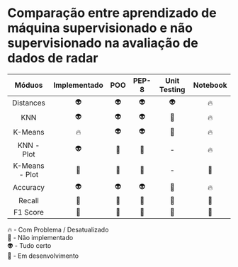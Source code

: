 # Comparação entre aprendizado de máquina supervisionado e não supervisionado na avaliação de dados de radar


|      Móduos      | Implementado |    POO     |   PEP-8    | Unit Testing | Notebook |
| :--------------: | :----------: | :--------: | :--------: | :----------: | :------: |
|    Distances     |   :alien:    |  :alien:   |  :alien:   |   :alien:    |  :fire:  |
|       KNN        |   :alien:    |  :alien:   |  :alien:   |    :poop:    |  :fire:  |
|     K-Means      |    :fire:    |  :alien:   |  :alien:   |    :poop:    |  :fire:  |
|    KNN - Plot    |   :alien:    |   :poop:   |   :poop:   |      -       |  :fire:  |
|  K-Means - Plot  |    :poop:    |   :poop:   |   :poop:   |      -       |  :poop:  |
|     Accuracy     |   :alien:    |  :alien:   |  :alien:   |    :poop:    |  :fire:  |
|      Recall      |   :rocket:   |  :rocket:  |  :rocket:  |    :poop:    |  :poop:  |
|     F1 Score     |   :rocket:   |  :rocket:  |  :rocket:  |    :poop:    |  :poop:  |

:fire: - Com Problema / Desatualizado<br>
:poop: - Não implementado<br>
:alien: - Tudo certo<br>
:rocket: - Em desenvolvimento<br>

